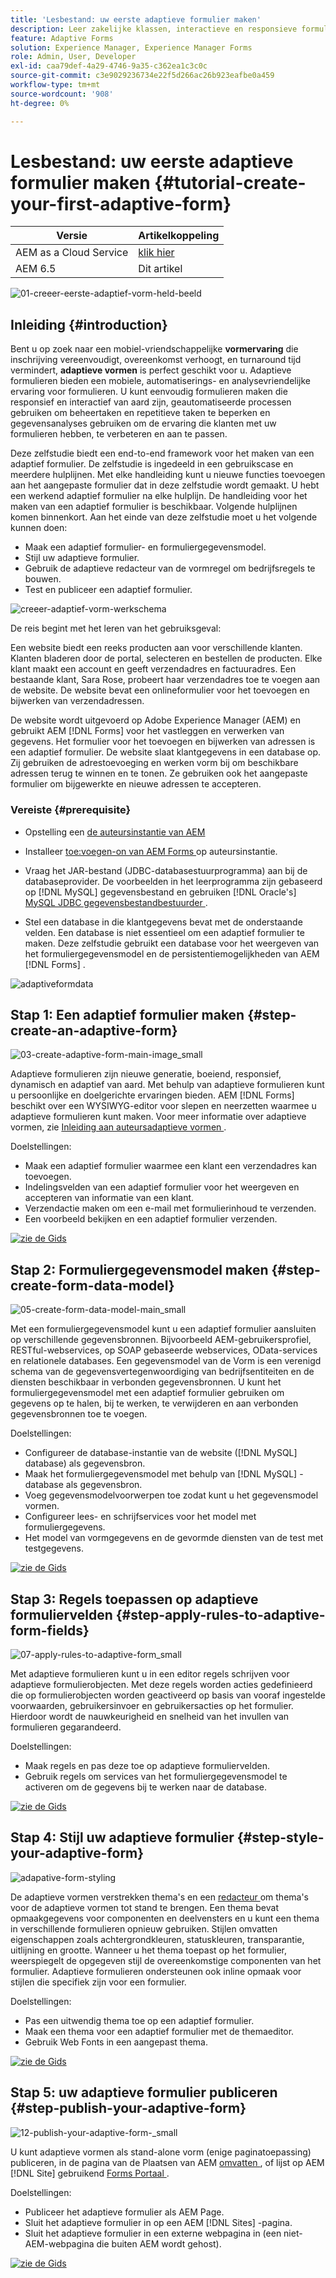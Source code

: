 ```yaml
---
title: 'Lesbestand: uw eerste adaptieve formulier maken'
description: Leer zakelijke klassen, interactieve en responsieve formulieren te maken.
feature: Adaptive Forms
solution: Experience Manager, Experience Manager Forms
role: Admin, User, Developer
exl-id: caa79def-4a29-4746-9a35-c362ea1c3c0c
source-git-commit: c3e9029236734e22f5d266ac26b923eafbe0a459
workflow-type: tm+mt
source-wordcount: '908'
ht-degree: 0%

---
```


# Lesbestand: uw eerste adaptieve formulier maken {#tutorial-create-your-first-adaptive-form}

| Versie | Artikelkoppeling |
| -------- | ---------------------------- |
| AEM as a Cloud Service | [ klik hier ](https://experienceleague.adobe.com/docs/experience-manager-cloud-service/content/forms/adaptive-forms-authoring/authoring-adaptive-forms-foundation-components/create-an-adaptive-form-on-forms-cs/creating-adaptive-form.html) |
| AEM 6.5 | Dit artikel |


![ 01-creeer-eerste-adaptief-vorm-held-beeld ](assets/01-create-first-adaptive-form-hero-image.png)

## Inleiding {#introduction}

Bent u op zoek naar een mobiel-vriendschappelijke **vormervaring** die inschrijving vereenvoudigt, overeenkomst verhoogt, en turnaround tijd vermindert, **adaptieve vormen** is perfect geschikt voor u. Adaptieve formulieren bieden een mobiele, automatiserings- en analysevriendelijke ervaring voor formulieren. U kunt eenvoudig formulieren maken die responsief en interactief van aard zijn, geautomatiseerde processen gebruiken om beheertaken en repetitieve taken te beperken en gegevensanalyses gebruiken om de ervaring die klanten met uw formulieren hebben, te verbeteren en aan te passen.

Deze zelfstudie biedt een end-to-end framework voor het maken van een adaptief formulier. De zelfstudie is ingedeeld in een gebruikscase en meerdere hulplijnen. Met elke handleiding kunt u nieuwe functies toevoegen aan het aangepaste formulier dat in deze zelfstudie wordt gemaakt. U hebt een werkend adaptief formulier na elke hulplijn. De handleiding voor het maken van een adaptief formulier is beschikbaar. Volgende hulplijnen komen binnenkort. Aan het einde van deze zelfstudie moet u het volgende kunnen doen:

* Maak een adaptief formulier- en formuliergegevensmodel.
* Stijl uw adaptieve formulier.
* Gebruik de adaptieve redacteur van de vormregel om bedrijfsregels te bouwen.
* Test en publiceer een adaptief formulier.

![ creeer-adaptief-vorm-werkschema ](assets/create-daptive-form-workflow.png)

De reis begint met het leren van het gebruiksgeval:

Een website biedt een reeks producten aan voor verschillende klanten. Klanten bladeren door de portal, selecteren en bestellen de producten. Elke klant maakt een account en geeft verzendadres en factuuradres. Een bestaande klant, Sara Rose, probeert haar verzendadres toe te voegen aan de website. De website bevat een onlineformulier voor het toevoegen en bijwerken van verzendadressen.

De website wordt uitgevoerd op Adobe Experience Manager (AEM) en gebruikt AEM [!DNL Forms] voor het vastleggen en verwerken van gegevens. Het formulier voor het toevoegen en bijwerken van adressen is een adaptief formulier. De website slaat klantgegevens in een database op. Zij gebruiken de adrestoevoeging en werken vorm bij om beschikbare adressen terug te winnen en te tonen. Ze gebruiken ook het aangepaste formulier om bijgewerkte en nieuwe adressen te accepteren.

### Vereiste {#prerequisite}

* Opstelling een [ de auteursinstantie van AEM ](https://experienceleague.adobe.com/docs/experience-manager-65-lts/content/implementing/deploying/deploying/deploy.html#author-and-publish-installs)
* Installeer [ toe:voegen-on van AEM Forms ](../../forms/using/installing-configuring-aem-forms-osgi.md) op auteursinstantie.
* Vraag het JAR-bestand (JDBC-databasestuurprogramma) aan bij de databaseprovider. De voorbeelden in het leerprogramma zijn gebaseerd op [!DNL MySQL] gegevensbestand en gebruiken [!DNL Oracle's] [ MySQL JDBC gegevensbestandbestuurder ](https://dev.mysql.com/downloads/connector/j/5.1.html).

* Stel een database in die klantgegevens bevat met de onderstaande velden. Een database is niet essentieel om een adaptief formulier te maken. Deze zelfstudie gebruikt een database voor het weergeven van het formuliergegevensmodel en de persistentiemogelijkheden van AEM [!DNL Forms] .

![ adaptiveformdata ](assets/adaptiveformdata.png)

## Stap 1: Een adaptief formulier maken {#step-create-an-adaptive-form}

![ 03-create-adaptive-form-main-image_small ](assets/03-create-adaptive-form-main-image_small.png)

Adaptieve formulieren zijn nieuwe generatie, boeiend, responsief, dynamisch en adaptief van aard. Met behulp van adaptieve formulieren kunt u persoonlijke en doelgerichte ervaringen bieden. AEM [!DNL Forms] beschikt over een WYSIWYG-editor voor slepen en neerzetten waarmee u adaptieve formulieren kunt maken. Voor meer informatie over adaptieve vormen, zie [ Inleiding aan auteursadaptieve vormen ](../../forms/using/introduction-forms-authoring.md).

Doelstellingen:

* Maak een adaptief formulier waarmee een klant een verzendadres kan toevoegen.
* Indelingsvelden van een adaptief formulier voor het weergeven en accepteren van informatie van een klant.
* Verzendactie maken om een e-mail met formulierinhoud te verzenden.
* Een voorbeeld bekijken en een adaptief formulier verzenden.

[![ zie de Gids ](assets/see-the-guide-sm.png)](create-adaptive-form.md)

## Stap 2: Formuliergegevensmodel maken {#step-create-form-data-model}

![ 05-create-form-data-model-main_small ](assets/05-create-form-data-model-main_small.png)

Met een formuliergegevensmodel kunt u een adaptief formulier aansluiten op verschillende gegevensbronnen. Bijvoorbeeld AEM-gebruikersprofiel, RESTful-webservices, op SOAP gebaseerde webservices, OData-services en relationele databases. Een gegevensmodel van de Vorm is een verenigd schema van de gegevensvertegenwoordiging van bedrijfsentiteiten en de diensten beschikbaar in verbonden gegevensbronnen. U kunt het formuliergegevensmodel met een adaptief formulier gebruiken om gegevens op te halen, bij te werken, te verwijderen en aan verbonden gegevensbronnen toe te voegen.

Doelstellingen:

* Configureer de database-instantie van de website ([!DNL MySQL] database) als gegevensbron.
* Maak het formuliergegevensmodel met behulp van [!DNL MySQL] -database als gegevensbron.
* Voeg gegevensmodelvoorwerpen toe zodat kunt u het gegevensmodel vormen.
* Configureer lees- en schrijfservices voor het model met formuliergegevens.
* Het model van vormgegevens en de gevormde diensten van de test met testgegevens.

[![ zie de Gids ](assets/see-the-guide-sm.png)](create-form-data-model.md)

## Stap 3: Regels toepassen op adaptieve formuliervelden {#step-apply-rules-to-adaptive-form-fields}

![ 07-apply-rules-to-adaptive-form_small ](assets/07-apply-rules-to-adaptive-form_small.png)

Met adaptieve formulieren kunt u in een editor regels schrijven voor adaptieve formulierobjecten. Met deze regels worden acties gedefinieerd die op formulierobjecten worden geactiveerd op basis van vooraf ingestelde voorwaarden, gebruikersinvoer en gebruikersacties op het formulier. Hierdoor wordt de nauwkeurigheid en snelheid van het invullen van formulieren gegarandeerd.

Doelstellingen:

* Maak regels en pas deze toe op adaptieve formuliervelden.
* Gebruik regels om services van het formuliergegevensmodel te activeren om de gegevens bij te werken naar de database.

[![ zie de Gids ](assets/see-the-guide-sm.png)](apply-rules-to-adaptive-form-fields.md)

## Stap 4: Stijl uw adaptieve formulier {#step-style-your-adaptive-form}

![ adapative-form-styling ](/help/forms/using/assets/09-style-your-adaptive-form-small.png)

De adaptieve vormen verstrekken thema&#39;s en een [ redacteur ](../../forms/using/themes.md) om thema&#39;s voor de adaptieve vormen tot stand te brengen. Een thema bevat opmaakgegevens voor componenten en deelvensters en u kunt een thema in verschillende formulieren opnieuw gebruiken. Stijlen omvatten eigenschappen zoals achtergrondkleuren, statuskleuren, transparantie, uitlijning en grootte. Wanneer u het thema toepast op het formulier, weerspiegelt de opgegeven stijl de overeenkomstige componenten van het formulier. Adaptieve formulieren ondersteunen ook inline opmaak voor stijlen die specifiek zijn voor een formulier.

Doelstellingen:

* Pas een uitwendig thema toe op een adaptief formulier.
* Maak een thema voor een adaptief formulier met de themaeditor.
* Gebruik Web Fonts in een aangepast thema.

[![ zie de Gids ](assets/see-the-guide-sm.png)](style-your-adaptive-form.md)

## Stap 5: uw adaptieve formulier publiceren {#step-publish-your-adaptive-form}

![ 12-publish-your-adaptive-form-_small ](assets/12-publish-your-adaptive-form-_small.png)

U kunt adaptieve vormen als stand-alone vorm (enige paginatoepassing) publiceren, in de pagina van de Plaatsen van AEM [ omvatten ](/help/forms/using/embed-adaptive-form-aem-sites.md), of lijst op AEM [!DNL Site] gebruikend [ Forms Portaal ](../../forms/using/introduction-publishing-forms.md).

Doelstellingen:

* Publiceer het adaptieve formulier als AEM Page.
* Sluit het adaptieve formulier in op een AEM [!DNL Sites] -pagina.
* Sluit het adaptieve formulier in een externe webpagina in (een niet-AEM-webpagina die buiten AEM wordt gehost).

[![ zie de Gids ](assets/see-the-guide-sm.png)](publish-your-adaptive-form.md)
